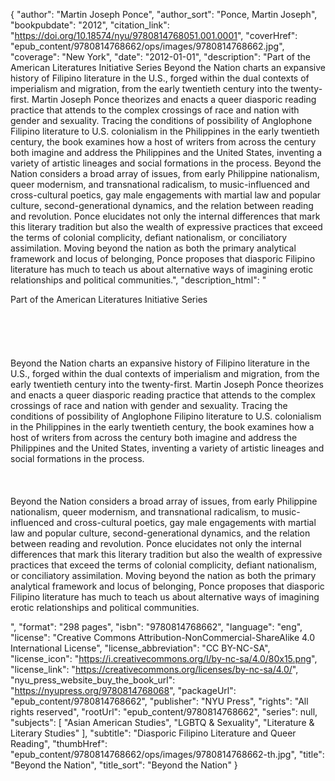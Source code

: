 {
  "author": "Martin Joseph Ponce",
  "author_sort": "Ponce, Martin Joseph",
  "bookpubdate": "2012",
  "citation_link": "https://doi.org/10.18574/nyu/9780814768051.001.0001",
  "coverHref": "epub_content/9780814768662/ops/images/9780814768662.jpg",
  "coverage": "New York",
  "date": "2012-01-01",
  "description": "Part of the American Literatures Initiative Series  Beyond the Nation charts an expansive history of Filipino literature in the U.S., forged within the dual contexts of imperialism and migration, from the early twentieth century into the twenty-first. Martin Joseph Ponce theorizes and enacts a queer diasporic reading practice that attends to the complex crossings of race and nation with gender and sexuality. Tracing the conditions of possibility of Anglophone Filipino literature to U.S. colonialism in the Philippines in the early twentieth century, the book examines how a host of writers from across the century both imagine and address the Philippines and the United States, inventing a variety of artistic lineages and social formations in the process. Beyond the Nation considers a broad array of issues, from early Philippine nationalism, queer modernism, and transnational radicalism, to music-influenced and cross-cultural poetics, gay male engagements with martial law and popular culture, second-generational dynamics, and the relation between reading and revolution. Ponce elucidates not only the internal differences that mark this literary tradition but also the wealth of expressive practices that exceed the terms of colonial complicity, defiant nationalism, or conciliatory assimilation. Moving beyond the nation as both the primary analytical framework and locus of belonging, Ponce proposes that diasporic Filipino literature has much to teach us about alternative ways of imagining erotic relationships and political communities.",
  "description_html": "<p>Part of the American Literatures Initiative Series  <br><br><br><br><br><br>Beyond the Nation charts an expansive history of Filipino literature in the U.S., forged within the dual contexts of imperialism and migration, from the early twentieth century into the twenty-first. Martin Joseph Ponce theorizes and enacts a queer diasporic reading practice that attends to the complex crossings of race and nation with gender and sexuality. Tracing the conditions of possibility of Anglophone Filipino literature to U.S. colonialism in the Philippines in the early twentieth century, the book examines how a host of writers from across the century both imagine and address the Philippines and the United States, inventing a variety of artistic lineages and social formations in the process. <br><br><br><br>Beyond the Nation considers a broad array of issues, from early Philippine nationalism, queer modernism, and transnational radicalism, to music-influenced and cross-cultural poetics, gay male engagements with martial law and popular culture, second-generational dynamics, and the relation between reading and revolution. Ponce elucidates not only the internal differences that mark this literary tradition but also the wealth of expressive practices that exceed the terms of colonial complicity, defiant nationalism, or conciliatory assimilation. Moving beyond the nation as both the primary analytical framework and locus of belonging, Ponce proposes that diasporic Filipino literature has much to teach us about alternative ways of imagining erotic relationships and political communities.</p>",
  "format": "298 pages",
  "isbn": "9780814768662",
  "language": "eng",
  "license": "Creative Commons Attribution-NonCommercial-ShareAlike 4.0 International License",
  "license_abbreviation": "CC BY-NC-SA",
  "license_icon": "https://i.creativecommons.org/l/by-nc-sa/4.0/80x15.png",
  "license_link": "https://creativecommons.org/licenses/by-nc-sa/4.0/",
  "nyu_press_website_buy_the_book_url": "https://nyupress.org/9780814768068",
  "packageUrl": "epub_content/9780814768662",
  "publisher": "NYU Press",
  "rights": "All rights reserved",
  "rootUrl": "epub_content/9780814768662",
  "series": null,
  "subjects": [
    "Asian American Studies",
    "LGBTQ & Sexuality",
    "Literature & Literary Studies"
  ],
  "subtitle": "Diasporic Filipino Literature and Queer Reading",
  "thumbHref": "epub_content/9780814768662/ops/images/9780814768662-th.jpg",
  "title": "Beyond the Nation",
  "title_sort": "Beyond the Nation"
}

